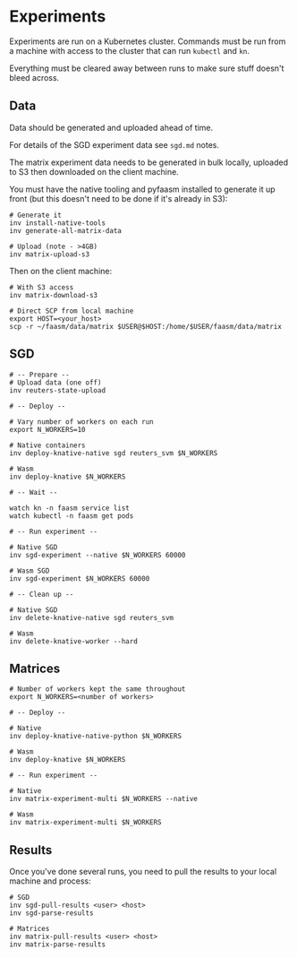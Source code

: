 # Experiments

Experiments are run on a Kubernetes cluster. Commands must be run from a machine with access to the cluster
that can run `kubectl` and `kn`.

Everything must be cleared away between runs to make sure stuff doesn't bleed across.

## Data

Data should be generated and uploaded ahead of time.

For details of the SGD experiment data see `sgd.md` notes.

The matrix experiment data needs to be generated in bulk locally, uploaded to S3 then downloaded on the client machine.

You must have the native tooling and pyfaasm installed to generate it up front (but this doesn't need to be done
if it's already in S3):

```
# Generate it
inv install-native-tools
inv generate-all-matrix-data

# Upload (note - >4GB)
inv matrix-upload-s3
```

Then on the client machine:

```
# With S3 access
inv matrix-download-s3

# Direct SCP from local machine
export HOST=<your_host>
scp -r ~/faasm/data/matrix $USER@$HOST:/home/$USER/faasm/data/matrix
```

## SGD

```
# -- Prepare --
# Upload data (one off)
inv reuters-state-upload

# -- Deploy --

# Vary number of workers on each run
export N_WORKERS=10

# Native containers
inv deploy-knative-native sgd reuters_svm $N_WORKERS

# Wasm
inv deploy-knative $N_WORKERS

# -- Wait --

watch kn -n faasm service list
watch kubectl -n faasm get pods

# -- Run experiment --

# Native SGD
inv sgd-experiment --native $N_WORKERS 60000

# Wasm SGD
inv sgd-experiment $N_WORKERS 60000

# -- Clean up --

# Native SGD
inv delete-knative-native sgd reuters_svm

# Wasm
inv delete-knative-worker --hard
```

## Matrices

```
# Number of workers kept the same throughout
export N_WORKERS=<number of workers>

# -- Deploy --

# Native
inv deploy-knative-native-python $N_WORKERS

# Wasm
inv deploy-knative $N_WORKERS

# -- Run experiment --

# Native
inv matrix-experiment-multi $N_WORKERS --native

# Wasm
inv matrix-experiment-multi $N_WORKERS
```

## Results

Once you've done several runs, you need to pull the results to your local machine and process:

```
# SGD
inv sgd-pull-results <user> <host>
inv sgd-parse-results

# Matrices
inv matrix-pull-results <user> <host>
inv matrix-parse-results
```
